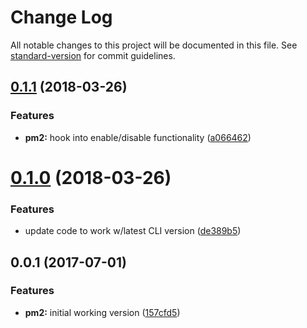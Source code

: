 # Change Log

All notable changes to this project will be documented in this file. See [standard-version](https://github.com/conventional-changelog/standard-version) for commit guidelines.

<a name="0.1.1"></a>
## [0.1.1](https://github.com/acburdine/ghost-cli-pm2/compare/v0.1.0...v0.1.1) (2018-03-26)


### Features

* **pm2:** hook into enable/disable functionality ([a066462](https://github.com/acburdine/ghost-cli-pm2/commit/a066462))



<a name="0.1.0"></a>
# [0.1.0](https://github.com/acburdine/ghost-cli-pm2/compare/v0.0.1...v0.1.0) (2018-03-26)


### Features

* update code to work w/latest CLI version ([de389b5](https://github.com/acburdine/ghost-cli-pm2/commit/de389b5))



<a name="0.0.1"></a>
## 0.0.1 (2017-07-01)


### Features

* **pm2:** initial working version ([157cfd5](https://github.com/acburdine/ghost-cli-pm2/commit/157cfd5))
